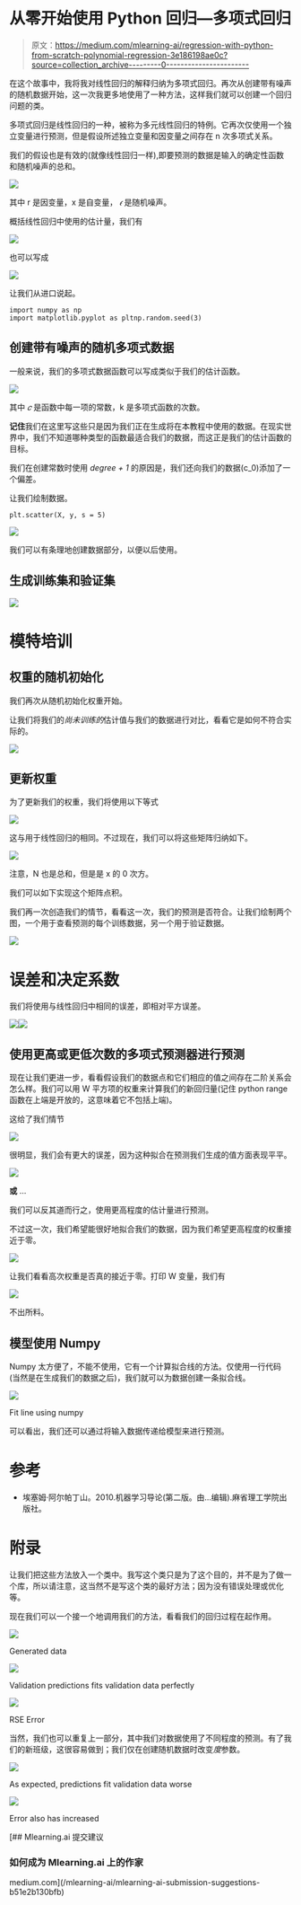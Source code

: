 # 从零开始使用 Python 回归—多项式回归

> 原文：<https://medium.com/mlearning-ai/regression-with-python-from-scratch-polynomial-regression-3e186198ae0c?source=collection_archive---------0----------------------->

在这个故事中，我将我对线性回归的解释归纳为多项式回归。再次从创建带有噪声的随机数据开始，这一次我更多地使用了一种方法，这样我们就可以创建一个回归问题的类。

多项式回归是线性回归的一种，被称为多元线性回归的特例。它再次仅使用一个独立变量进行预测，但是假设所述独立变量和因变量之间存在 n 次多项式关系。

我们的假设也是有效的(就像线性回归一样),即要预测的数据是输入的确定性函数和随机噪声的总和。

![](img/99fa5e9399918412b97f942b12ac7481.png)

其中 r 是因变量，x 是自变量， *𝜖* 是随机噪声。

概括线性回归中使用的估计量，我们有

![](img/cb35a2673e1a60bcf683d85e1ece57d9.png)

也可以写成

![](img/ee6e13ab22d36d002f81c21fa5020faf.png)

让我们从进口说起。

```
import numpy as np
import matplotlib.pyplot as pltnp.random.seed(3)
```

## 创建带有噪声的随机多项式数据

一般来说，我们的多项式数据函数可以写成类似于我们的估计函数。

![](img/00b865faa80b47e458d3f44c0ca40a79.png)

其中 *𝑐* 是函数中每一项的常数，k 是多项式函数的次数。

**记住**我们在这里写这些只是因为我们正在生成将在本教程中使用的数据。在现实世界中，我们不知道哪种类型的函数最适合我们的数据，而这正是我们的估计函数的目标。

我们在创建常数时使用 *degree + 1* 的原因是，我们还向我们的数据(c_0)添加了一个偏差。

让我们绘制数据。

```
plt.scatter(X, y, s = 5)
```

![](img/0fa00f10cad027dd0d7a56c3fdf8eb0a.png)

我们可以有条理地创建数据部分，以便以后使用。

## 生成训练集和验证集

![](img/b94d3c702fffe94b66c7483c895d73e2.png)

# 模特培训

## 权重的随机初始化

我们再次从随机初始化权重开始。

让我们将我们的*尚未训练的*估计值与我们的数据进行对比，看看它是如何不符合实际的。

![](img/702080163e64ae15932ede98aba4d034.png)

## 更新权重

为了更新我们的权重，我们将使用以下等式

![](img/66f9e828a3e04c8df3e6833a4f81b6fa.png)

这与用于线性回归的相同。不过现在，我们可以将这些矩阵归纳如下。

![](img/4695b13ce58aeaa616c420330685696b.png)

注意，N 也是总和，但是是 x 的 0 次方。

我们可以如下实现这个矩阵点积。

我们再一次创造我们的情节，看看这一次，我们的预测是否符合。让我们绘制两个图，一个用于查看预测的每个训练数据，另一个用于验证数据。

![](img/cd8d2401b8e563dec033bebb8bbfd106.png)

# 误差和决定系数

我们将使用与线性回归中相同的误差，即相对平方误差。

![](img/9f090475c1210b98c4bdcb5accff876d.png)![](img/db586ce9039eee412b62f9ca88d922d1.png)

## 使用更高或更低次数的多项式预测器进行预测

现在让我们更进一步，看看假设我们的数据点和它们相应的值之间存在二阶关系会怎么样。我们可以用 W 平方项的权重来计算我们的新回归量(记住 python range 函数在上端是开放的，这意味着它不包括上端)。

这给了我们情节

![](img/81bda7ac470a7b8a9e74fd72c102e4bf.png)

很明显，我们会有更大的误差，因为这种拟合在预测我们生成的值方面表现平平。

![](img/e3c6bd3189abbc99841f7b9cf35c0d37.png)

**或** …

我们可以反其道而行之，使用更高程度的估计量进行预测。

不过这一次，我们希望能很好地拟合我们的数据，因为我们希望更高程度的权重接近于零。

![](img/0b88c925bbc6ffeea789f41cbd6ef59d.png)

让我们看看高次权重是否真的接近于零。打印 W 变量，我们有

![](img/f36605f0eee0edf7746ad34e113a8678.png)

不出所料。

## **模型使用 Numpy**

Numpy 太方便了，不能不使用，它有一个计算拟合线的方法。仅使用一行代码(当然是在生成我们的数据之后)，我们就可以为数据创建一条拟合线。

![](img/70c04292bb362536a135d03b5a4e81a7.png)

Fit line using numpy

可以看出，我们还可以通过将输入数据传递给模型来进行预测。

# 参考

*   埃塞姆·阿尔帕丁山。2010.机器学习导论(第二版。由…编辑).麻省理工学院出版社。

# 附录

让我们把这些方法放入一个类中。我写这个类只是为了这个目的，并不是为了做一个库，所以请注意，这当然不是写这个类的最好方法；因为没有错误处理或优化等。

现在我们可以一个接一个地调用我们的方法，看看我们的回归过程在起作用。

![](img/8cb636f018fbef37bf8e91fea3381248.png)

Generated data

![](img/700a8de85a0f989cec91f0e73e65b8d6.png)

Validation predictions fits validation data perfectly

![](img/a168ae64fce1eb7e31cdde886a9bcdd0.png)

RSE Error

当然，我们也可以重复上一部分，其中我们对数据使用了不同程度的预测。有了我们的新班级，这很容易做到；我们仅在创建随机数据时改变*度*参数。

![](img/5832935c3ee2dafe2ece3bb04270ef7d.png)

As expected, predictions fit validation data worse

![](img/d63d1c58b891780ff652a1aa482fd451.png)

Error also has increased

[](/mlearning-ai/mlearning-ai-submission-suggestions-b51e2b130bfb) [## Mlearning.ai 提交建议

### 如何成为 Mlearning.ai 上的作家

medium.com](/mlearning-ai/mlearning-ai-submission-suggestions-b51e2b130bfb)
